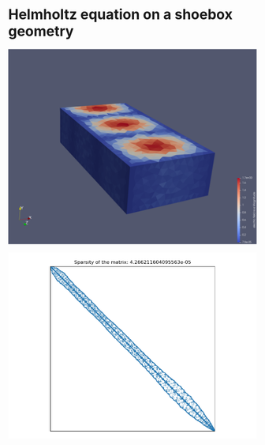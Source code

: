 # Helmholtz equation on a shoebox geometry

![Problem Visualization](https://github.com/ElmerCSC/elmer-linsys/blob/main/results/VectorHelmholtz-Waveguide/vectorHelmholtz_waveguide.png?raw=true)

![Sparsity Structure](https://github.com/ElmerCSC/elmer-linsys/blob/main/results/VectorHelmholtz-Waveguide/sparsity_structure.png?raw=true)